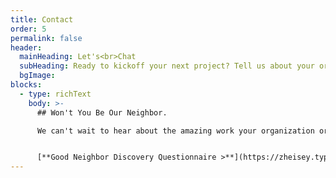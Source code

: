 ```yaml
---
title: Contact
order: 5
permalink: false
header:
  mainHeading: Let's<br>Chat
  subHeading: Ready to kickoff your next project? Tell us about your organization, your mission, and how Good Neighbor can help.
  bgImage:
blocks:
  - type: richText
    body: >-
      ## Won't You Be Our Neighbor.

      We can't wait to hear about the amazing work your organization or brand is doing! Take a few minutes to complete our short questionnaire to see if we're the right fit for your project. We'll follow up ASAP with next steps.


      [**Good Neighbor Discovery Questionnaire >**](https://zheisey.typeform.com/to/OqG21P1q)
---
```


